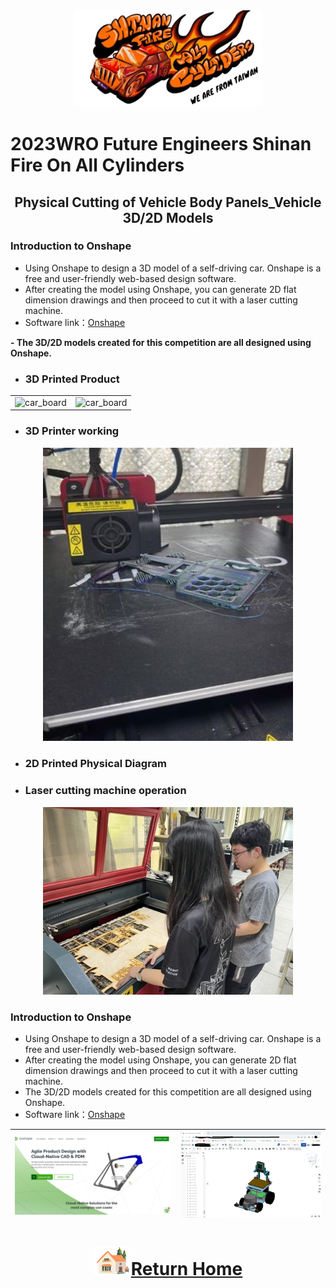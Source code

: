 <div align="center"><img src="../../other/img/logo.png" width="300" alt=" logo"></div>

2023WRO Future Engineers Shinan Fire On All Cylinders  
====
## <div align="center">Physical Cutting of Vehicle Body Panels_Vehicle 3D/2D Models</div>

### Introduction to Onshape
- Using  Onshape to design a 3D model of a self-driving car. Onshape is a free and user-friendly web-based design software.
- After creating the model using Onshape, you can generate 2D flat dimension drawings and then proceed to cut it with a laser cutting machine.
- Software link：[Onshape](https://www.onshape.com/en/)

__- The 3D/2D models created for this competition are all designed using Onshape.__  


- ### 3D Printed Product
<div align="center">
<table>
<tr align="center">
<td><img src="" width="300" alt="car_board"></td>
<td><img src="" width="300" alt="car_board"></td>
</tr>
</table>
</div>

- ### 3D Printer working
<div align="center"><img src="./img/3D_working.jpg" width="400" alt="car_board"></div>

- ### 2D Printed Physical Diagram
  
- ###  Laser cutting machine operation
<div align="center"><img src="./img/hu.jpg" width="400" alt="car_board"></div>

### Introduction to Onshape
- Using  Onshape to design a 3D model of a self-driving car. Onshape is a free and user-friendly web-based design software.
- After creating the model using Onshape, you can generate 2D flat dimension drawings and then proceed to cut it with a laser cutting machine.
- The 3D/2D models created for this competition are all designed using Onshape.  
- Software link：[Onshape](https://www.onshape.com/en/) 

  
|<img src="./img/onshape.png" width="500" alt="Onshape">| <img src="./img/onshpe_3d.png" width="450" alt="Vehicle_cad">|
|:---:|:---:|

# <div align="center">![HOME](../../other/img/Home.png)[Return Home](../../)</div>  
